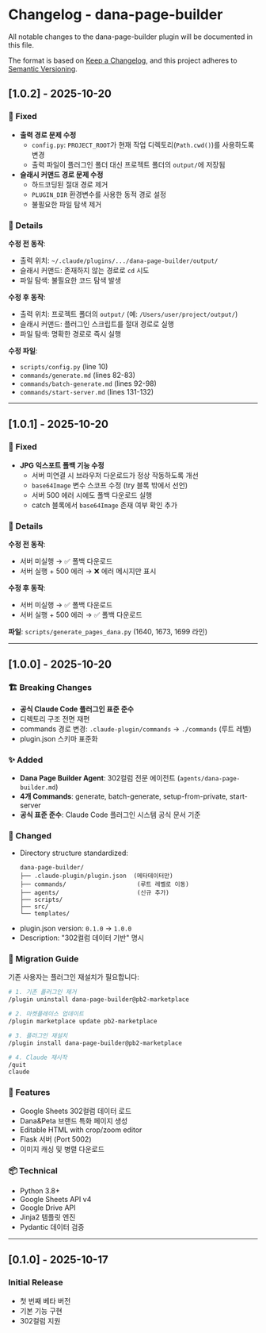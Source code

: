 # Changelog - dana-page-builder

All notable changes to the dana-page-builder plugin will be documented in this file.

The format is based on [Keep a Changelog](https://keepachangelog.com/en/1.0.0/),
and this project adheres to [Semantic Versioning](https://semver.org/spec/v2.0.0.html).

## [1.0.2] - 2025-10-20

### 🐛 Fixed
- **출력 경로 문제 수정**
  - `config.py`: `PROJECT_ROOT`가 현재 작업 디렉토리(`Path.cwd()`)를 사용하도록 변경
  - 출력 파일이 플러그인 폴더 대신 프로젝트 폴더의 `output/`에 저장됨
- **슬래시 커맨드 경로 문제 수정**
  - 하드코딩된 절대 경로 제거
  - `PLUGIN_DIR` 환경변수를 사용한 동적 경로 설정
  - 불필요한 파일 탐색 제거

### 📝 Details
**수정 전 동작**:
- 출력 위치: `~/.claude/plugins/.../dana-page-builder/output/`
- 슬래시 커맨드: 존재하지 않는 경로로 `cd` 시도
- 파일 탐색: 불필요한 코드 탐색 발생

**수정 후 동작**:
- 출력 위치: 프로젝트 폴더의 `output/` (예: `/Users/user/project/output/`)
- 슬래시 커맨드: 플러그인 스크립트를 절대 경로로 실행
- 파일 탐색: 명확한 경로로 즉시 실행

**수정 파일**:
- `scripts/config.py` (line 10)
- `commands/generate.md` (lines 82-83)
- `commands/batch-generate.md` (lines 92-98)
- `commands/start-server.md` (lines 131-132)

---

## [1.0.1] - 2025-10-20

### 🐛 Fixed
- **JPG 익스포트 폴백 기능 수정**
  - 서버 미연결 시 브라우저 다운로드가 정상 작동하도록 개선
  - `base64Image` 변수 스코프 수정 (try 블록 밖에서 선언)
  - 서버 500 에러 시에도 폴백 다운로드 실행
  - catch 블록에서 `base64Image` 존재 여부 확인 추가

### 📝 Details
**수정 전 동작**:
- 서버 미실행 → ✅ 폴백 다운로드
- 서버 실행 + 500 에러 → ❌ 에러 메시지만 표시

**수정 후 동작**:
- 서버 미실행 → ✅ 폴백 다운로드
- 서버 실행 + 500 에러 → ✅ 폴백 다운로드

**파일**: `scripts/generate_pages_dana.py` (1640, 1673, 1699 라인)

---

## [1.0.0] - 2025-10-20

### 🏗️ Breaking Changes
- **공식 Claude Code 플러그인 표준 준수**
- 디렉토리 구조 전면 재편
- commands 경로 변경: `.claude-plugin/commands` → `./commands` (루트 레벨)
- plugin.json 스키마 표준화

### ✨ Added
- **Dana Page Builder Agent**: 302컬럼 전문 에이전트 (`agents/dana-page-builder.md`)
- **4개 Commands**: generate, batch-generate, setup-from-private, start-server
- **공식 표준 준수**: Claude Code 플러그인 시스템 공식 문서 기준

### 📁 Changed
- Directory structure standardized:
  ```
  dana-page-builder/
  ├── .claude-plugin/plugin.json  (메타데이터만)
  ├── commands/                    (루트 레벨로 이동)
  ├── agents/                      (신규 추가)
  ├── scripts/
  ├── src/
  └── templates/
  ```
- plugin.json version: `0.1.0` → `1.0.0`
- Description: "302컬럼 데이터 기반" 명시

### 🔄 Migration Guide
기존 사용자는 플러그인 재설치가 필요합니다:

```bash
# 1. 기존 플러그인 제거
/plugin uninstall dana-page-builder@pb2-marketplace

# 2. 마켓플레이스 업데이트
/plugin marketplace update pb2-marketplace

# 3. 플러그인 재설치
/plugin install dana-page-builder@pb2-marketplace

# 4. Claude 재시작
/quit
claude
```

### 🎯 Features
- Google Sheets 302컬럼 데이터 로드
- Dana&Peta 브랜드 특화 페이지 생성
- Editable HTML with crop/zoom editor
- Flask 서버 (Port 5002)
- 이미지 캐싱 및 병렬 다운로드

### 📦 Technical
- Python 3.8+
- Google Sheets API v4
- Google Drive API
- Jinja2 템플릿 엔진
- Pydantic 데이터 검증

---

## [0.1.0] - 2025-10-17

### Initial Release
- 첫 번째 베타 버전
- 기본 기능 구현
- 302컬럼 지원
